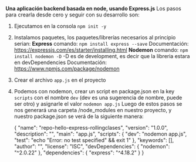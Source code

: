 **Una aplicación backend basada en node, usando Express.js**
Los pasos para crearla desde cero y seguir con su desarrollo son:

 1. Ejecutamos en la consola `npm init -y`
 2. Instalamos paquetes, los paquetes/librerías necesarios al principio serian:
	 **Express**
	 comando: `npm install express --save`
	 Documentación: https://expressjs.com/es/starter/installing.html
	 **Nodemon**
	 comando: `npm install nodemon -D`
	 -D es de development, es decir que la libreria estara en devDependencies
	 Documentación: https://www.npmjs.com/package/nodemon
 3. Crear el archivo `app.js` en el proyecto 
 4. Podemos con nodemon, crear un script en package.json en la key `scripts` con el nombre `dev` (dev es una sugerencia de nombre, puede ser otro) y asignarle el valor `nodemon app.js`
Luego de estos pasos se nos generará una carpeta /node_modules en nuestro proyecto, y nuestro package.json se verá de la siguiente manera:
	

    {
        "name": "repo-hello-express-rollingclases",
        "version": "1.0.0",
        "description": "",
    	"main": "app.js",
    	"scripts": {
    	   "dev": "nodemon app.js",
    	   "test": "echo \"Error: no test specified\" && exit 1"
    	 },
        "keywords": [],
        "author": "",
        "license": "ISC",
        "devDependencies": {
    	    "nodemon": "^2.0.22"
        },
        "dependencies": {
    	    "express": "^4.18.2"
        }
    }


